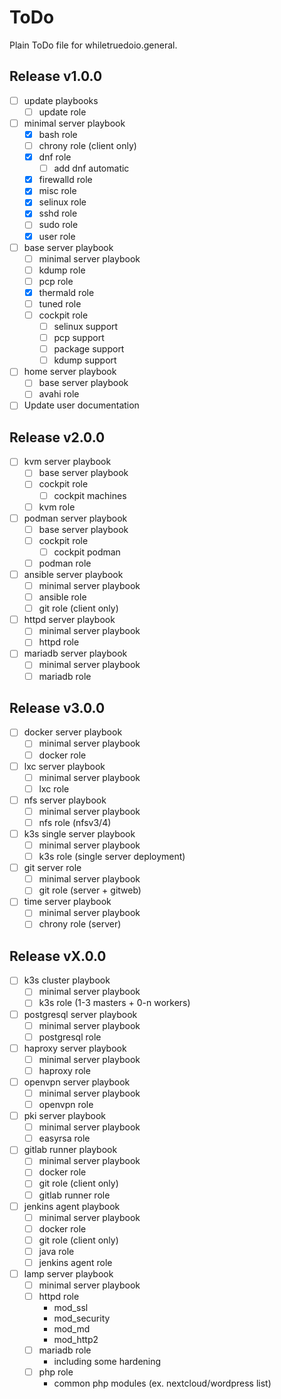 # ToDo

Plain ToDo file for whiletruedoio.general.

## Release v1.0.0

- [ ] update playbooks
  - [ ] update role

- [ ] minimal server playbook
  - [x] bash role
  - [ ] chrony role (client only)
  - [x] dnf role
    - [ ] add dnf automatic
  - [x] firewalld role
  - [x] misc role
  - [x] selinux role
  - [x] sshd role
  - [ ] sudo role
  - [x] user role

- [ ] base server playbook
  - [ ] minimal server playbook
  - [ ] kdump role
  - [ ] pcp role
  - [x] thermald role
  - [ ] tuned role
  - [ ] cockpit role
    - [ ] selinux support
    - [ ] pcp support
    - [ ] package support
    - [ ] kdump support

- [ ] home server playbook
  - [ ] base server playbook
  - [ ] avahi role

- [ ] Update user documentation

## Release v2.0.0

- [ ] kvm server playbook
  - [ ] base server playbook
  - [ ] cockpit role
    - [ ] cockpit machines
  - [ ] kvm role

- [ ] podman server playbook
  - [ ] base server playbook
  - [ ] cockpit role
    - [ ] cockpit podman
  - [ ] podman role

- [ ] ansible server playbook
  - [ ] minimal server playbook
  - [ ] ansible role
  - [ ] git role (client only)

- [ ] httpd server playbook
  - [ ] minimal server playbook
  - [ ] httpd role

- [ ] mariadb server playbook
  - [ ] minimal server playbook
  - [ ] mariadb role

## Release v3.0.0

- [ ] docker server playbook
  - [ ] minimal server playbook
  - [ ] docker role

- [ ] lxc server playbook
  - [ ] minimal server playbook
  - [ ] lxc role

- [ ] nfs server playbook
  - [ ] minimal server playbook
  - [ ] nfs role (nfsv3/4)

- [ ] k3s single server playbook
  - [ ] minimal server playbook
  - [ ] k3s role (single server deployment)

- [ ] git server role
  - [ ] minimal server playbook
  - [ ] git role (server + gitweb)

- [ ] time server playbook
  - [ ] minimal server playbook
  - [ ] chrony role (server)

## Release vX.0.0

- [ ] k3s cluster playbook
  - [ ] minimal server playbook
  - [ ] k3s role (1-3 masters + 0-n workers)

- [ ] postgresql server playbook
  - [ ] minimal server playbook
  - [ ] postgresql role

- [ ] haproxy server playbook
  - [ ] minimal server playbook
  - [ ] haproxy role

- [ ] openvpn server playbook
  - [ ] minimal server playbook
  - [ ] openvpn role

- [ ] pki server playbook
  - [ ] minimal server playbook
  - [ ] easyrsa role

- [ ] gitlab runner playbook
  - [ ] minimal server playbook
  - [ ] docker role
  - [ ] git role (client only)
  - [ ] gitlab runner role

- [ ] jenkins agent playbook
  - [ ] minimal server playbook
  - [ ] docker role
  - [ ] git role (client only)
  - [ ] java role
  - [ ] jenkins agent role

- [ ] lamp server playbook
  - [ ] minimal server playbook
  - [ ] httpd role
    - mod_ssl
    - mod_security
    - mod_md
    - mod_http2
  - [ ] mariadb role
    - including some hardening
  - [ ] php role
    - common php modules (ex. nextcloud/wordpress list)

